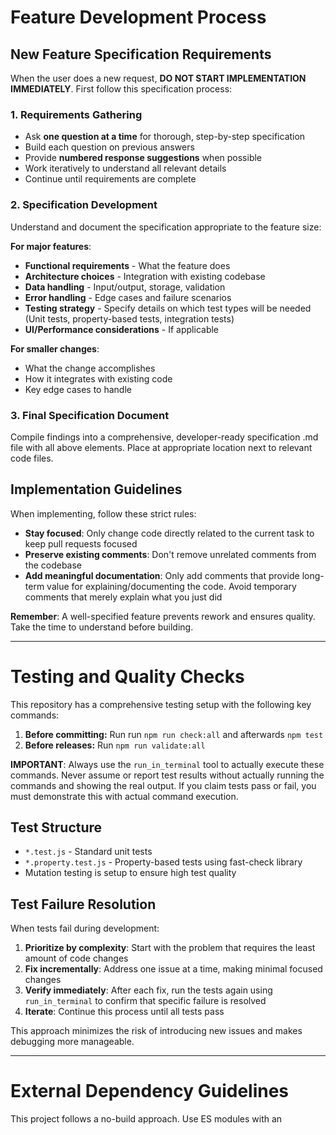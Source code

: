 # Feature Development Process

## New Feature Specification Requirements

When the user does a new request, **DO NOT START IMPLEMENTATION IMMEDIATELY**. 
First follow this specification process:

### 1. Requirements Gathering
- Ask **one question at a time** for thorough, step-by-step specification
- Build each question on previous answers
- Provide **numbered response suggestions** when possible
- Work iteratively to understand all relevant details
- Continue until requirements are complete

### 2. Specification Development
Understand and document the specification appropriate to the feature size:

**For major features**:
- **Functional requirements** - What the feature does
- **Architecture choices** - Integration with existing codebase
- **Data handling** - Input/output, storage, validation
- **Error handling** - Edge cases and failure scenarios
- **Testing strategy** - Specify details on which test types will be needed (Unit tests, property-based tests, integration tests)
- **UI/Performance considerations** - If applicable

**For smaller changes**:
- What the change accomplishes
- How it integrates with existing code
- Key edge cases to handle

### 3. Final Specification Document
Compile findings into a comprehensive, developer-ready specification .md file with all above elements. Place at appropriate location next to relevant code files.

## Implementation Guidelines
When implementing, follow these strict rules:

- **Stay focused**: Only change code directly related to the current task to keep pull requests focused
- **Preserve existing comments**: Don't remove unrelated comments from the codebase
- **Add meaningful documentation**: Only add comments that provide long-term value for explaining/documenting the code. Avoid temporary comments that merely explain what you just did

**Remember**: A well-specified feature prevents rework and ensures quality. Take the time to understand before building.

---

# Testing and Quality Checks

This repository has a comprehensive testing setup with the following key commands:

1. **Before committing:** Run run `npm run check:all` and afterwards `npm test`
2. **Before releases:** Run `npm run validate:all` 

**IMPORTANT**: Always use the `run_in_terminal` tool to actually execute these commands. Never assume or report test results without actually running the commands and showing the real output. If you claim tests pass or fail, you must demonstrate this with actual command execution.

## Test Structure

- `*.test.js` - Standard unit tests  
- `*.property.test.js` - Property-based tests using fast-check library
- Mutation testing is setup to ensure high test quality

## Test Failure Resolution

When tests fail during development:

1. **Prioritize by complexity**: Start with the problem that requires the least amount of code changes
2. **Fix incrementally**: Address one issue at a time, making minimal focused changes
3. **Verify immediately**: After each fix, run the tests again using `run_in_terminal` to confirm that specific failure is resolved
4. **Iterate**: Continue this process until all tests pass

This approach minimizes the risk of introducing new issues and makes debugging more manageable.

---

# External Dependency Guidelines
This project follows a no-build approach. Use ES modules with an <script type="importmap"> to map bare specifiers, then load code via <script type="module">. You should first try to source module URLs from unpkg.com, which is optimized for no-build workflows.